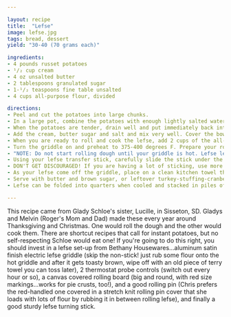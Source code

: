 ```yaml
---

layout: recipe
title:  "Lefse"
image: lefse.jpg
tags: bread, dessert
yield: "30-40 (70 grams each)"

ingredients:
- 4 pounds russet potatoes
- ¹/₂ cup cream
- 4 oz unsalted butter
- 2 tablespoons granulated sugar
- 1-¹/₂ teaspoons fine table unsalted
- 4 cups all-purpose flour, divided

directions:
- Peel and cut the potatoes into large chunks.
- In a large pot, combine the potatoes with enough lightly salted water to cover, and bring to a boil over high heat. Reduce the heat to maintain the boil, but not boiling over (!)and cook until tender when pierced with a sharp knife. (Also, the potatoes will fall apart when you insert a fork into the center of the chuncks and gently twist.)
- When the potatoes are tender, drain well and put immediately back into the hot pan and stir over the burner for less than a minute or so to evaporate off any residual water. Remove from the heat and pass the potato chuncks through a ricer or food mill placed over a large bowl.
- Add the cream, butter sugar and salt and mix very well. Cover the bowl tightly and refrigerate overnight.
- When you are ready to roll and cook the lefse, add 2 cups of the all-purpose flour to the cold potato mixture and mix very well. You can use your hands to really mix it all in. It will be sticky, but not impossibly so! The less flour you use at this point, the more tender your lefse will be. Take about 1/4 of the dough out of the bowl and return the rest to the refrigerator.
- Turn the griddle on and preheat to 375-400 degrees F. Prepare your rolling surface; Before you roll each lefse on your canvas covered lefse board, make sure you have rubbed in a very generous amount of flour. Do the same to the cover on the rolling pin. If a damp spot develops at any time during rolling, use a sharp knife or toothpick to remove any dough and rub a good amount of flour into the area.
- "NOTE: Do not start rolling dough until your griddle is hot. Lefse left to sit on the rolling cloth will become damp and impossible to transfer to the griddle. To roll the lefse; Roll about 70 grams of lefse dough into a ball. Roll the ball in some flour and using your hands, flatten the ball into as thin a pancake as you can. Place the flattened ball on the very-well-floured board and, rolling from the center of the pancake outward but never over the edges, continue to roll the lefse into a large circle about 10-12" in diameter. You should be able to read through it!"
- Using your lefse transfer stick, carefully slide the stick under the edge of the lefse and then using a quick back and forth motion, continue to pass it under the entire lefse to release it from the rolling surface. Stop just before you reach the far side of the lefse, move the stick back about 1/3 of the way and carefully lift the lefse up and over to the griddle. Let the longer edge of the draped lefse just touch the griddle and lowering your hand closer to the griddle, let it drape onto the hot surface as you then slowly move the stick out from under the lefse. Let it cook, undisturbed for a few minutes -- the heat is right when it develops brown spots but not black spots after a few minutes on the griddle. Using the stick, with much the same technique you used to the get the lefse off the rolling surface, pick up the lefse and flip it by using the same technique you used to the place it on the hot griddle. If you find your lefse are puffing up big pillows during the cooking, pierce with a sharp-tined fork. The lefse are done when you have lovely dark brown spots and the lighter areas look "cooked" and not raw. It's something you just have to do by trial and error. It usually takes about 3 minute total per lefse, but sometimes more and sometimes less.
- DON'T GET DISCOURAGED! If you are having a lot of sticking, use more flour (that's why you did't add it all to the dough in the beginning.) If the transfer to the griddle doesn't go smoothly, and it piles up, just let it cook to firm up before you try to adjust anything. Moving a raw lefse on the griddle before it sets up will just create a big sticky mess. If the lefses seem to stick to the griddle even after they are cooked, toast a bit of the flour on the empty hot griddle and wipe off with the terry rag. The toasted flour fills in the tiny crevises in the griddle surface and makes it release the lefses more easily. NEVER grease a satin finish lefse griddle! NEVER use a tough scrubbie on the satin finish lefse griddle. If you have to use a non-stick approved scrubbie, wait until the griddle is cold and then rub in a circle to remove the sticky dough. Then rub with toasted flour and try again.
- As your lefse come off the griddle, place on a clean kitchen towel that is placed on a folded bath towel. Then cover with another kitchen towel. No need to separate the lefse with anything. The towel will help soften the lefse as they cool, since they come off the griddle a little bit drier than you want them. (If you are making big quantities of lefse, turn the stack over now and then to let the steam work though the stack more evenly. )
- Serve with butter and brown sugar, or leftover turkey-stuffing-cranberry sauce.
- Lefse can be folded into quarters when cooled and stacked in piles of 4-6. Wrap tighly in foil and then place in zip-lock bags and freeze. When you are ready to eat them, let thaw on the counter, fully wrapped, or place the foil packets in the oven and heat about 10 minutes at 350 degrees F.

---
```


This recipe came from Glady Schloe's sister, Lucille, in Sisseton, SD. Gladys and Melvin (Roger's Mom and Dad) made these every year around Thanksgiving and Christmas. One would roll the dough and the other would cook them. There are shortcut recipes that call for instant potatoes, but no self-respecting Schloe would eat one! If you're going to do this right, you should invest in a lefse set-up from Bethany Housewares...aluminum satin finish electric lefse griddle (skip the non-stick! just rub some flour onto the hot griddle and after it gets toasty brown, wipe off with an old piece of terry towel you can toss later), 2 thermostat probe controls (switch out every hour or so), a canvas covered rolling board (big and round, with red size markings...works for pie crusts, too!), and a good rolling pin (Chris prefers the red-handled one covered in a stretch knit rolling pin cover that she loads with lots of flour by rubbing it in between rolling lefse), and finally a good sturdy lefse turning stick.

